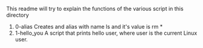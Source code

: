 This readme will try to explain the functions of the various script in this directory
1. 0-alias	Creates and alias with name ls and it's value is rm *
2. 1-hello_you	A script that prints hello user, where user is the current Linux user.
